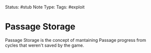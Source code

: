 Status: #stub 
Note Type: 
Tags: #exploit

# Passage Storage
Passage Storage is the concept of mantaining Passage progress from cycles that weren't saved by the game.